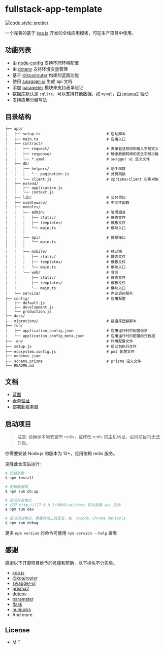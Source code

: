 # fullstack-app-template

[![code style: prettier](https://img.shields.io/badge/code_style-prettier-ff69b4.svg?style=flat-square)](https://github.com/prettier/prettier)

一个完善的基于 [koa.js][koa.js] 开发的全栈应用模板，可在生产项目中使用。

## 功能列表

 - 由 [node-config](https://github.com/lorenwest/node-config) 支持不同环境配置
 - 由 [dotenv](https://github.com/https://github.com/motdotla/dotenv) 支持环境变量管理
 - 基于 [@koa/router][@koa/router] 构建的蓝图功能
 - 使用 [swagger-ui][swagger-ui] 生成 api 文档
 - 添加 [parameter](https://github.com/node-modules/parameter) 模块来支持表单验证
 - 数据库默认是 `sqlite`，可以支持其他数据，如 `mysql`，由 [prisma2][prisma2] 驱动
 - 支持应用分层写法

## 目录结构

```text
├── app/
|   ├── setup.ts                              # 启动脚本
|   ├── main.ts                               # 应用入口
|   ├── contract/
|   |   ├── request/                          # 表单验证规则和输入字段定义
|   |   ├── response/                         # 输出数据转换和安全字段拦截
|   |   └── *.yaml                            # swagger ui 定义文件
|   ├── db/ 
|   |   ├── helpers/                          # 助手函数
|   |   |   └── pagination.js                 # 分页函数
|   |   └── client.js                         # @prisma/client 实例对象
|   ├── extend/
|   |   ├── application.js
|   |   └── context.js
|   ├── lib/                                  # 公共代码 
|   ├── middleware/                           # 中间件函数
|   ├── modules/  
|   |   ├── admin/                            # 管理后台 
|   |   |   ├── static/                       # 静态文件
|   |   |   ├── templates/                    # 模板文件
|   |   |   └── main.ts                       # 模块入口
|   |   |
|   |   ├── api/                              # 数据接口
|   |   |   └── main.ts
|   |   |
|   |   ├── mobile/                           # 移动端 
|   |   |   ├── static/                       # 静态文件
|   |   |   ├── templates/                    # 模板文件
|   |   |   └── main.ts                       # 模块入口
|   |   └── web/                              # 官网
|   |       ├── static/                       # 静态文件
|   |       ├── templates/                    # 模板文件
|   |       └── main.ts                       # 模块入口
|   └── service/                              # 内部调用服务
├── config/                                   # 应用配置 
|   ├── default.js  
|   ├── development.js
|   └── production.js
├── docs/
├── migrations/                               # 数据库迁移脚本
├── run/
|   ├── application_config.json               # 应用运行时的配置信息
|   └── application_config_meta.json          # 应用运行时的配置的元数据
├── .env                                      # 环境配置文件
├── setup.js                                  # 启动前执行文件
├── ecosystem.config.js                       # pm2 配置文件
├── nodemon.json
├── schema.prisma                             # prisma 定义文件
└── README.md
```

## 文档

- [蓝图](./docs/blueprint.md)
- [表单验证](./docs/form-validate.md)
- [部署到服务器](./docs/deploy.md)

## 启动项目

> 注意: 请确保本地安装有 redis，或修改 redis 的主机地址，否则项目将无法启动。

你需要安装 Node.js 的版本为 12+，应用依赖 redis 服务。

克隆此仓库后运行:

``` bash
# 安装依赖
$ npm install

# 更新数据库
$ npm run db:up

# 启动开发模式
# 打开 http://127.0.0.1:8080/api/docs 可以查看 api 文档
$ npm run dev

# 启动调试模式，需要其他工具配合，如：vscode，Chrome devtools
$ npm run debug
```

更多 `npm version` 的命令可使用 `npm version --help` 查看

## 感谢

感谢以下开源项目给予的灵感和帮助，以下排名不分先后。

* [koa.js][koa.js]
* [@koa/router][@koa/router]
* [swagger-ui][swagger-ui]
* [prisma2][prisma2]
* [dotenv][dotenv]
* [parameter][parameter]
* [flask][flask]
* [nunjucks][nunjucks]
* And more.

## License

* MIT

[koa.js]: https://github.com/koajs/koa
[@koa/router]: https://github.com/koajs/router
[swagger-ui]: https://swagger.io/
[prisma2]: https://github.com/prisma/prisma
[node-config]: https://github.com/lorenwest/node-config
[dotenv]: https://github.com/https://github.com/motdotla/dotenv
[parameter]: https://github.com/node-modules/parameter
[flask]: https://github.com/pallets/flask
[nunjucks]: https://github.com/mozilla/nunjucks
